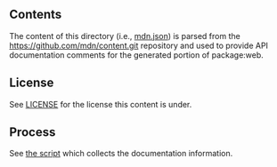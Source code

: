 ## Contents

The content of this directory (i.e., [mdn.json](./mdn.json)) is parsed from the
https://github.com/mdn/content.git repository and used to provide API
documentation comments for the generated portion of package:web.

## License

See [LICENSE](./LICENSE) for the license this content is under.

## Process

See [the script](../../web_generator/bin/scrape_mdn.dart) which collects the
documentation information.
